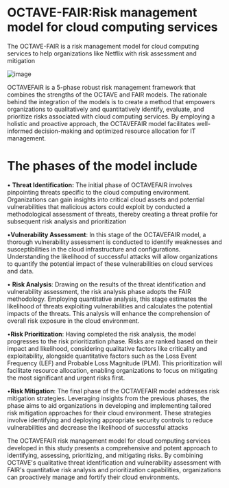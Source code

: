 # OCTAVE-FAIR:Risk management model for cloud computing services
The OCTAVE-FAIR is a risk management model for cloud computing services to help organizations like Netflix with risk assessment and mitigation



![image](https://github.com/Aleehile/OCTAVE-FAIR/assets/142294239/f2e50397-2506-4bf3-b300-831b5df25747)



OCTAVEFAIR is a 5-phase robust risk management framework that combines the strengths of the OCTAVE and FAIR models. The rationale behind the integration of the models is to create a method that empowers organizations to qualitatively and quantitatively identify, evaluate, and prioritize risks associated with cloud computing services. By employing a holistic and proactive approach, the OCTAVEFAIR model facilitates well-informed decision-making and optimized resource allocation for IT management. 

# The phases of the model include
•	**Threat Identification:** The initial phase of OCTAVEFAIR involves pinpointing threats specific to the cloud computing environment. Organizations can gain insights into critical cloud assets and potential vulnerabilities that malicious actors could exploit by conducted a methodological assessment of threats, thereby creating a threat profile for subsequent risk analysis and prioritization

•**Vulnerability Assessment**: In this stage of the OCTAVEFAIR model, a thorough vulnerability assessment is conducted to identify weaknesses and susceptibilities in the cloud infrastructure and configurations. Understanding the likelihood of successful attacks will allow organizations to quantify the potential impact of these vulnerabilities on cloud services and data.

•	**Risk Analysis**: Drawing on the results of the threat identification and vulnerability assessment, the risk analysis phase adopts the FAIR methodology. Employing quantitative analysis, this stage estimates the likelihood of threats exploiting vulnerabilities and calculates the potential impacts of the threats. This analysis will enhance the comprehension of overall risk exposure in the cloud environment.

•**Risk Prioritization**: Having completed the risk analysis, the model progresses to the risk prioritization phase. Risks are ranked based on their impact and likelihood, considering qualitative factors like criticality and exploitability, alongside quantitative factors such as the Loss Event Frequency (LEF) and Probable Loss Magnitude (PLM). This prioritization will facilitate resource allocation, enabling organizations to focus on mitigating the most significant and urgent risks first.

•**Risk Mitigation**: The final phase of the OCTAVEFAIR model addresses risk mitigation strategies. Leveraging insights from the previous phases, the phase aims to aid organizations in developing and implementing tailored risk mitigation approaches for their cloud environment. These strategies involve identifying and deploying appropriate security controls to reduce vulnerabilities and decrease the likelihood of successful attacks 


The OCTAVEFAIR risk management model for cloud computing services developed in this study presents a comprehensive and potent approach to identifying, assessing, prioritizing, and mitigating risks. By combining OCTAVE's qualitative threat identification and vulnerability assessment with FAIR's quantitative risk analysis and prioritization capabilities, organizations can proactively manage and fortify their cloud environments.

